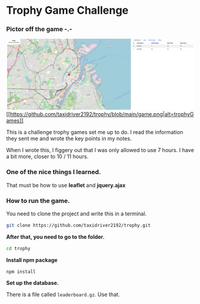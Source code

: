 # Trophy Game Challenge

### Pictor off the game -.-
[<img src="https://github.com/taxidriver2192/trophy/blob/main/game.png">](http://google.com.au/)
[[https://github.com/taxidriver2192/trophy/blob/main/game.png|alt=trophyGames]]

This is a challenge trophy games set me up to do. I read the information they sent me and wrote the key points in my notes.

When I wrote this, I figgery out that I was only allowed to use 7 hours.
I have a bit more, closer to 10 / 11 hours.

### One of the nice things I learned.
That must be how to use **leaflet** and **jquery.ajax**

### How to run the game.
You need to clone the project and write this in a terminal.
``` bash
git clone https://github.com/taxidriver2192/trophy.git
```

**After that, you need to go to the folder.**
``` bash
cd trophy
```

**Install npm package**
```npm
npm install
```

**Set up the database.**

There is a file called `leaderboard.gz`. Use that.

